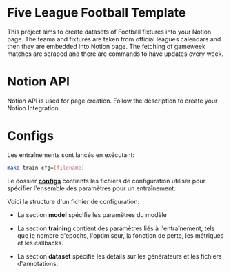 # Five League Football Template

This project aims to create datasets of Football fixtures into your Notion page.
The teama and fixtures are taken from official leagues calendars and then they are embedded into Notion page.
The fetching of gameweek matches are scraped and there are commands to have updates every week.

# Notion API
Notion API is used for page creation. Follow the description to create your Notion Integration.




<!-- IMAGE DE LA PAGE -->

# Configs
Les entraînements sont lancés en exécutant:
```bash
make train cfg=[filename]
```
Le dossier [**configs**](/kss/configs/) contients les fichiers de configuration utiliser pour spécifier l'ensemble des paramètres pour un entraînement.

Voici la structure d'un fichier de configuration:

- La section **model** spécifie les paramètres du modèle

- La section **training** contient des paramètres liés à l'entraînement, tels que le nombre d'epochs, l'optimiseur, la fonction de perte, les métriques et les callbacks.

- La section **dataset** spécifie les détails sur les générateurs et les fichiers d'annotations.
